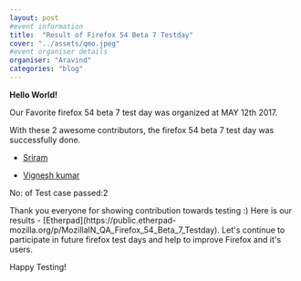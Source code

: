 ```yaml
---
layout: post
#event information
title:  "Result of Firefox 54 Beta 7 Testday"
cover: "../assets/qmo.jpeg"
#event organiser details
organiser: "Aravind"
categories: "blog"
---
```

**Hello World!**
<p>Our Favorite firefox 54 beta 7 test day was organized at MAY 12th 2017.</p>
<p>With these 2 awesome contributors, the firefox 54 beta 7 test day was successfully done.</p>

- [Sriram](http://facebook.com/imSriramB)

- [Vignesh kumar](http://facebook.com/vijayvignesh82)
<p>No: of Test case passed:2 </p>
Thank you everyone for showing contribution towards testing :)
Here is our results - [Etherpad](https://public.etherpad-mozilla.org/p/MozillaIN_QA_Firefox_54_Beta_7_Testday). Let's continue to participate in future firefox test days and help to improve Firefox and it's users.
<p>Happy Testing!</p>
